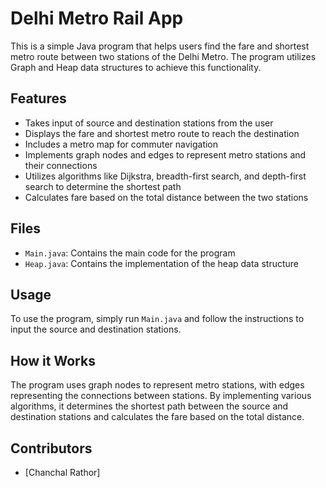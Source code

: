 # Delhi Metro Rail App

This is a simple Java program that helps users find the fare and shortest metro route between two stations of the Delhi Metro. The program utilizes Graph and Heap data structures to achieve this functionality.

## Features
- Takes input of source and destination stations from the user
- Displays the fare and shortest metro route to reach the destination
- Includes a metro map for commuter navigation
- Implements graph nodes and edges to represent metro stations and their connections
- Utilizes algorithms like Dijkstra, breadth-first search, and depth-first search to determine the shortest path
- Calculates fare based on the total distance between the two stations

## Files
- `Main.java`: Contains the main code for the program
- `Heap.java`: Contains the implementation of the heap data structure

## Usage
To use the program, simply run `Main.java` and follow the instructions to input the source and destination stations.

## How it Works
The program uses graph nodes to represent metro stations, with edges representing the connections between stations. By implementing various algorithms, it determines the shortest path between the source and destination stations and calculates the fare based on the total distance.

## Contributors
- [Chanchal Rathor]



